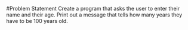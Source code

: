 #Problem Statement
Create a program that asks the user to enter their name and their age.
Print out a message that tells how many years they have to be 100 years old.